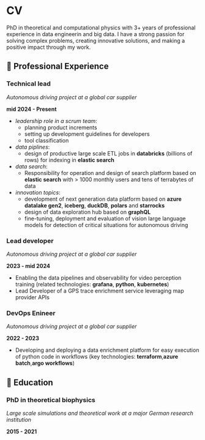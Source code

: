 # CV

PhD in theoretical and computational physics with 3+ years of professional experience in data engineerin and big data.
I have a strong passion for solving complex problems, creating innovative solutions, and making a positive impact through my work. 

##  💼 Professional Experience

### **Technical lead**
*Autonomous driving project at a global car supplier*

**mid 2024 - Present**

- *leadership role in a scrum team*:
    - planning product increments
    - setting up development guidelines for developers
    - tool classification 
- *data piplines*:
    - design of productive large scale ETL jobs in **databricks** (billions of rows) for indexing in **elastic search**
- *data search*:
    - Responsibility for operation and design of search platform based on **elastic search** with > 1000 monthly  users and tens of terrabytes of data
- *innovation topics*:
    - development of next generation data platform based on **azure datalake gen2**, **iceberg**, **duckDB**, **polars** and **starrocks**
    - design of data exploration hub based on **graphQL**
    - fine-tuning, deployment and evaluation of vision large language models for detection of critical situations for autonomous driving

### **Lead developer**

*Autonomous driving project at a global car supplier*

**2023 - mid 2024**
- Enabling the data pipelines and observability for video perception training (related technologies: **grafana**, **python**, **kubernetes**)
- Lead Developer of a GPS trace enrichment service leveraging map provider APIs

### **DevOps Enineer**
*Autonomous driving project at a global car supplier*

**2022 - 2023**
- Developing and deploying a data enrichment platform for easy execution of python code in workflows (key technologies: **terraform**,**azure batch**,**argo workflows**)

##  💼  **Education**

### **PhD in theoretical biophysics**
*Large scale simulations and theoretical work at a major German research institution*

**2015 - 2021**
